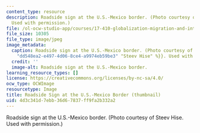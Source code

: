 ```yaml
---
content_type: resource
description: Roadside sign at the U.S.-Mexico border. (Photo courtesy of Steev Hise.
  Used with permission.)
file: /ol-ocw-studio-app/courses/17-410-globalization-migration-and-international-relations-spring-2006/4d3c341d7ebb36d67837ff9fa2b332a2_17-410s06-th.jpg
file_size: 10305
file_type: image/jpeg
image_metadata:
  caption: Roadside sign at the U.S.-Mexico border. (Photo courtesy of {{% resource_link
    "dd548ea2-e497-4d06-8ce4-a9974eb59be3" "Steev Hise" %}}. Used with permission.)
  credit: ''
  image-alt: Roadside sign at the U.S.-Mexico border.
learning_resource_types: []
license: https://creativecommons.org/licenses/by-nc-sa/4.0/
ocw_type: OCWImage
resourcetype: Image
title: Roadside Sign at the U.S.-Mexico Border (thumbnail)
uid: 4d3c341d-7ebb-36d6-7837-ff9fa2b332a2
---
```

Roadside sign at the U.S.-Mexico border. (Photo courtesy of Steev Hise. Used with permission.)